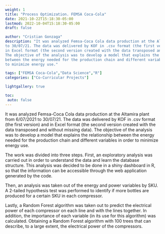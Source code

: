 ```yaml
---
weight: 1
title: "Process Optimization. FEMSA Coca-Cola"
date: 2021-10-22T15:18:30-05:00
lastmod: 2022-10-04T15:18:30-05:00
draft: false

author: "Cristian Gonzaga"
description: "It was analyzed Femsa-Coca Cola data production at the Altamira plant from 6/07/2021 
to 30/07/21. The data was delivered by KOF in .csv format (the first version) and 
in Excel format (the second version created with the data transposed and without missing data).
The objective of the analysis was to develop a model that explains the relationship 
between the energy needed for the production chain and different variables in order 
to minimize energy use."

tags: ["FEMSA Coca-Cola","Data Science","R"]
categories: ["Co-Curricular Projects"]

lightgallery: true

toc:
 auto: false
---
```

It was analyzed Femsa-Coca Cola data production at the Altamira plant from 6/07/2021 
to 30/07/21. The data was delivered by KOF in .csv format (the first version) and 
in Excel format (the second version created with the data transposed and without missing data).
The objective of the analysis was to develop a model that explains the relationship 
between the energy needed for the production chain and different variables in order 
to minimize energy use. 

The work was divided into three steps. First, an exploratory analysis was carried out in
order to understand the data and learn the database structure. This analysis was 
decided to be done in a shiny dashboard in R, so that the information can be 
accessible through the web application generated by the code.

Then, an analysis was taken out of the energy and power variables by SKU. 
A 2-tailed hypothesis test was performed to identify if more bottles are 
produced for a certain SKU in each compressor.

Lastly, a Random Forest algorithm was taken out to predict the electrical power of 
each compressor on each line and with the lines together. In addition, the importance of 
each variable (in its use for this algorithm) was calculated. Obtaining a  Random Forest 
algorithm with 100 trees that can describe, to a large extent, the electrical 
power of the compressors.


